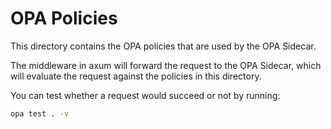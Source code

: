 # OPA Policies

This directory contains the OPA policies that are used by the OPA Sidecar.

The middleware in axum will forward the request to the OPA Sidecar, which will evaluate the request against the policies in this directory.

You can test whether a request would succeed or not by running:

```bash
opa test . -v
```


